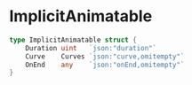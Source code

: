 # ImplicitAnimatable

```go
type ImplicitAnimatable struct {
	Duration uint   `json:"duration"`
	Curve    Curves `json:"curve,omitempty"`
	OnEnd    any    `json:"onEnd,omitempty"`
}
```